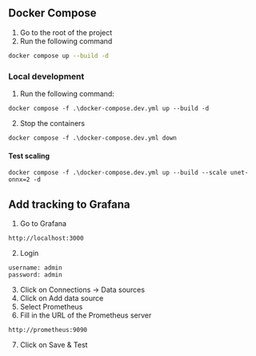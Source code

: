 ## Docker Compose

1. Go to the root of the project
2. Run the following command

````bash
docker compose up --build -d
````

### Local development

1. Run the following command:

````text
docker compose -f .\docker-compose.dev.yml up --build -d
````

2. Stop the containers

````text
docker compose -f .\docker-compose.dev.yml down
````

#### Test scaling

````text
docker compose -f .\docker-compose.dev.yml up --build --scale unet-onnx=2 -d
````

## Add tracking to Grafana

1. Go to Grafana

````text
http://localhost:3000
````

2. Login

````text
username: admin
password: admin
````

3. Click on Connections -> Data sources
4. Click on Add data source
5. Select Prometheus
6. Fill in the URL of the Prometheus server

````text
http://prometheus:9090
````

7. Click on Save & Test